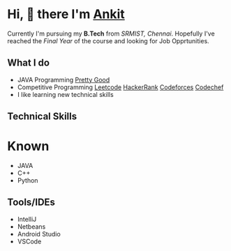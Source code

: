 # Hi, :wave: there I'm [Ankit](https://www.linkedin.com/in/ankit-ved-ashm/)

Currently I'm pursuing my **B.Tech** from *SRMIST, Chennai*. Hopefully I've reached the *Final Year* of the course and looking for Job Opprtunities.

## What I do

- JAVA Programming [Pretty Good](https://www.hackerrank.com/RA1711020010042)
- Competitive Programming [Leetcode](https://leetcode.com/ashm_/) [HackerRank](https://www.hackerrank.com/RA1711020010042) [Codeforces](https://codeforces.com/profile/ashm_) [Codechef](https://www.codechef.com/users/ashm_)
- I like learning new technical skills

## Technical Skills

# Known

  - JAVA
  - C++
  - Python
  
## Tools/IDEs
- IntelliJ
- Netbeans
- Android Studio
- VSCode 